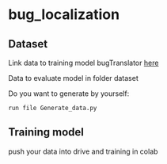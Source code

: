 # bug_localization

## Dataset
Link data to training model bugTranslator [here](https://drive.google.com/file/d/1gBlgqMYUJiUTHkiGkJ6KBgI6VFKHw1pb/view?usp=sharing)

Data to evaluate model in folder dataset

Do you want to generate by yourself:

```
run file Generate_data.py
```
## Training model

push your data into drive and training in colab
